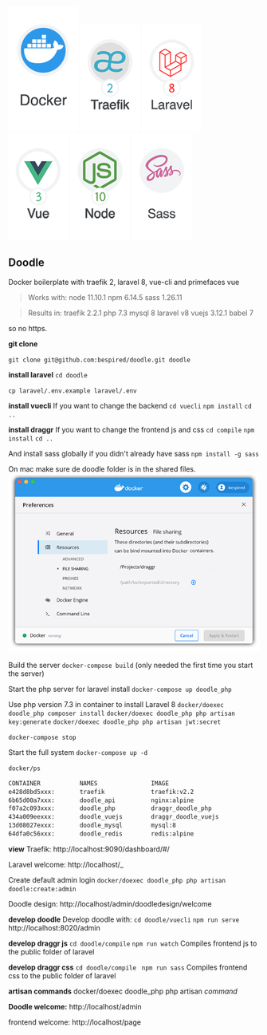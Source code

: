 
[docker-logo]: https://raw.githubusercontent.com/bespired/doodle/master/docker/logos/docker.png
[laravel-logo]: https://raw.githubusercontent.com/bespired/doodle/master/docker/logos/laravel.png
[node-logo]: https://raw.githubusercontent.com/bespired/doodle/master/docker/logos/node.png
[traefik-logo]: https://raw.githubusercontent.com/bespired/doodle/master/docker/logos/traefik.png
[vuejs-logo]: https://raw.githubusercontent.com/bespired/doodle/master/docker/logos/vue.png
[sass-logo]: https://raw.githubusercontent.com/bespired/doodle/master/docker/logos/sass.png
[file-share]: https://raw.githubusercontent.com/bespired/doodle/master/docker/logos/file-share.png

![docker-logo] ![traefik-logo] ![laravel-logo] ![vuejs-logo] ![node-logo] ![sass-logo]

## Doodle

Docker boilerplate with traefik 2, laravel 8, vue-cli and primefaces vue

> Works with:
> node 11.10.1
> npm 6.14.5
> sass 1.26.11

> Results in:
> traefik 2.2.1
> php 7.3
> mysql 8
> laravel v8
> vuejs 3.12.1
> babel 7

so no https.

__git clone__

`git clone git@github.com:bespired/doodle.git doodle`

__install laravel__
`cd doodle`

`cp laravel/.env.example laravel/.env`

__install vuecli__
If you want to change the backend
`cd vuecli`
`npm install`
`cd ..`

__install draggr__
If you want to change the frontend js and css
`cd compile`
`npm install`
`cd ..`

And install sass globally if you didn't already have sass
`npm install -g sass`


On mac make sure de doodle folder is in the shared files.
![file-share]

Build the server
`docker-compose build`
(only needed the first time you start the server)

Start the php server for laravel install
`docker-compose up doodle_php`

Use php version 7.3 in container to install Laravel 8
`docker/doexec doodle_php composer install`
`docker/doexec doodle_php php artisan key:generate`
`docker/doexec doodle_php php artisan jwt:secret`

`docker-compose stop`

Start the full system
`docker-compose up -d`

`docker/ps `

```bash
CONTAINER           NAMES               IMAGE
e428d8bd5xxx:       traefik             traefik:v2.2
6b65d00a7xxx:       doodle_api          nginx:alpine
f07a2c093xxx:       doodle_php          draggr_doodle_php
434a009eexxx:       doodle_vuejs        draggr_doodle_vuejs
13d08027exxx:       doodle_mysql        mysql:8
64dfa0c56xxx:       doodle_redis        redis:alpine
```

__view__
Traefik:
http://localhost:9090/dashboard/#/

Laravel welcome:
http://localhost/_

Create default admin login
`docker/doexec doodle_php php artisan doodle:create:admin`

Doodle design:
http://localhost/admin/doodledesign/welcome

__develop doodle__
Develop doodle with:
`cd doodle/vuecli`
`npm run serve`
http://localhost:8020/admin

__develop draggr js__
`cd doodle/compile`
`npm run watch`
Compiles frontend js to the public folder of laravel

__develop draggr css__
`cd doodle/compile `
`npm run sass`
Compiles frontend css to the public folder of laravel


__artisan commands__
docker/doexec doodle_php php artisan *command*

__Doodle welcome:__
http://localhost/admin

frontend welcome:
http://localhost/page



